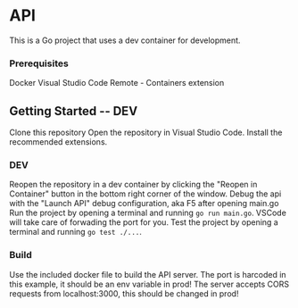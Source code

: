 
# API
This is a Go project that uses a dev container for development.

### Prerequisites
Docker
Visual Studio Code
Remote - Containers extension

## Getting Started -- DEV 
Clone this repository
Open the repository in Visual Studio Code.
Install the recommended extensions.

###  DEV 
Reopen the repository in a dev container by clicking the "Reopen in Container" button in the bottom right corner of the window.
Debug the api with the "Launch API" debug configuration, aka F5 after opening main.go
Run the project by opening a terminal and running ` go run main.go `. VSCode will take care of forwading the port for you.
Test the project by opening a terminal and running ` go test ./... `.

### Build
Use the included docker file to build the API server.
The port is harcoded in this example, it should be an env variable in prod!
The server accepts CORS requests from localhost:3000, this should be changed in prod!